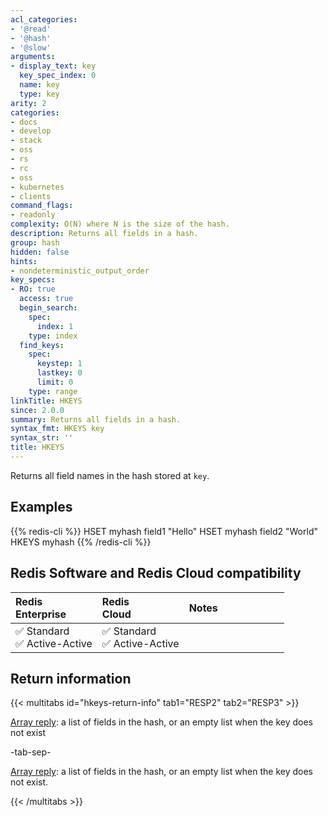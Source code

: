 ```yaml
---
acl_categories:
- '@read'
- '@hash'
- '@slow'
arguments:
- display_text: key
  key_spec_index: 0
  name: key
  type: key
arity: 2
categories:
- docs
- develop
- stack
- oss
- rs
- rc
- oss
- kubernetes
- clients
command_flags:
- readonly
complexity: O(N) where N is the size of the hash.
description: Returns all fields in a hash.
group: hash
hidden: false
hints:
- nondeterministic_output_order
key_specs:
- RO: true
  access: true
  begin_search:
    spec:
      index: 1
    type: index
  find_keys:
    spec:
      keystep: 1
      lastkey: 0
      limit: 0
    type: range
linkTitle: HKEYS
since: 2.0.0
summary: Returns all fields in a hash.
syntax_fmt: HKEYS key
syntax_str: ''
title: HKEYS
---
```

Returns all field names in the hash stored at `key`.

## Examples

{{% redis-cli %}}
HSET myhash field1 "Hello"
HSET myhash field2 "World"
HKEYS myhash
{{% /redis-cli %}}

## Redis Software and Redis Cloud compatibility

| Redis<br />Enterprise | Redis<br />Cloud | <span style="min-width: 9em; display: table-cell">Notes</span> |
|:----------------------|:-----------------|:------|
| <span title="Supported">&#x2705; Standard</span><br /><span title="Supported"><nobr>&#x2705; Active-Active</nobr></span> | <span title="Supported">&#x2705; Standard</span><br /><span title="Supported"><nobr>&#x2705; Active-Active</nobr></span> |  |

## Return information

{{< multitabs id="hkeys-return-info" 
    tab1="RESP2" 
    tab2="RESP3" >}}

[Array reply](../../develop/reference/protocol-spec#arrays): a list of fields in the hash, or an empty list when the key does not exist

-tab-sep-

[Array reply](../../develop/reference/protocol-spec#arrays): a list of fields in the hash, or an empty list when the key does not exist.

{{< /multitabs >}}
